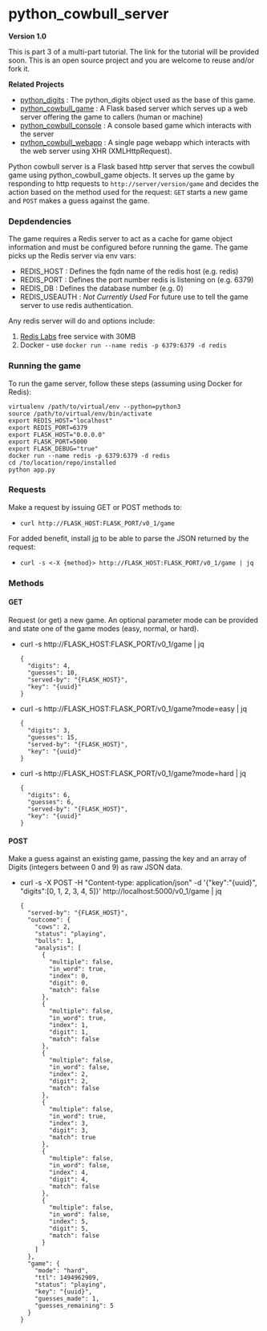 # python_cowbull_server

**Version 1.0**

This is part 3 of a multi-part tutorial. The link for the tutorial will be provided soon.
This is an open source project and you are welcome to reuse and/or fork it.

**Related Projects**
* [python_digits](https://github.com/dsandersAzure/python_digits) : The python_digits object
used as the base of this game.
* [python_cowbull_game](https://github.com/dsandersAzure/python_cowbull_game) : A Flask
based server which serves up a web server offering the game to callers (human or machine)
* [python_cowbull_console](https://github.com/dsandersAzure/python_cowbull_console) : A
console based game which interacts with the server
* [python_cowbull_webapp](https://github.com/dsandersAzure/python_cowbull_webapp) : A single
page webapp which interacts with the web server using XHR (XMLHttpRequest).

Python cowbull server is a Flask based http server that serves the
cowbull game using python_cowbull_game objects. It serves up the game
by responding to http requests to ``http://server/version/game`` and
decides the action based on the method used for the request: ``GET`` starts
a new game and ``POST`` makes a guess against the game.

### Depdendencies
The game requires a Redis server to act as a cache for game object information
and must be configured before running the game. The game picks up the Redis
server via env vars:

* REDIS_HOST : Defines the fqdn name of the redis host (e.g. redis)
* REDIS_PORT : Defines the port number redis is listening on (e.g. 6379)
* REDIS_DB : Defines the database number (e.g. 0)
* REDIS_USEAUTH : *Not Currently Used* For future use to tell the game 
server to use redis authentication.

Any redis server will do and options include:
1. [Redis Labs](https://redislabs.com/) free service with 30MB
2. Docker - use `docker run --name redis -p 6379:6379 -d redis`

### Running the game
To run the game server, follow these steps (assuming using Docker for Redis):
```
virtualenv /path/to/virtual/env --python=python3
source /path/to/virtual/env/bin/activate
export REDIS_HOST="localhost"
export REDIS_PORT=6379
export FLASK_HOST="0.0.0.0"
export FLASK_PORT=5000
export FLASK_DEBUG="true"
docker run --name redis -p 6379:6379 -d redis
cd /to/location/repo/installed
python app.py
```

### Requests
Make a request by issuing GET or POST methods to:
* `curl http://FLASK_HOST:FLASK_PORT/v0_1/game`

For added benefit, install [jq](https://stedolan.github.io/jq/) to be able 
to parse the JSON returned by the request:
* `curl -s <-X {method}> http://FLASK_HOST:FLASK_PORT/v0_1/game | jq`


### Methods
#### GET
Request (or get) a new game. An optional parameter mode
can be provided and state one of the game modes (easy, normal,
or hard).
* curl -s http://FLASK_HOST:FLASK_PORT/v0_1/game | jq
  ```
  {
    "digits": 4,
    "guesses": 10,
    "served-by": "{FLASK_HOST}",
    "key": "{uuid}"
  }
  ```
* curl -s http://FLASK_HOST:FLASK_PORT/v0_1/game?mode=easy | jq
  ```
  {
    "digits": 3,
    "guesses": 15,
    "served-by": "{FLASK_HOST}",
    "key": "{uuid}"
  }
  ```
* curl -s http://FLASK_HOST:FLASK_PORT/v0_1/game?mode=hard | jq
  ```
  {
    "digits": 6,
    "guesses": 6,
    "served-by": "{FLASK_HOST}",
    "key": "{uuid}"
  }
  ```

#### POST
Make a guess against an existing game, passing the key and
an array of Digits (integers between 0 and 9) as raw JSON data.

* curl -s -X POST -H "Content-type: application/json" -d '{"key":"{uuid}", "digits":[0, 1, 2, 3, 4, 5]}' http://localhost:5000/v0_1/game | jq
  ```
  {
    "served-by": "{FLASK_HOST}",
    "outcome": {
      "cows": 2,
      "status": "playing",
      "bulls": 1,
      "analysis": [
        {
          "multiple": false,
          "in_word": true,
          "index": 0,
          "digit": 0,
          "match": false
        },
        {
          "multiple": false,
          "in_word": true,
          "index": 1,
          "digit": 1,
          "match": false
        },
        {
          "multiple": false,
          "in_word": false,
          "index": 2,
          "digit": 2,
          "match": false
        },
        {
          "multiple": false,
          "in_word": true,
          "index": 3,
          "digit": 3,
          "match": true
        },
        {
          "multiple": false,
          "in_word": false,
          "index": 4,
          "digit": 4,
          "match": false
        },
        {
          "multiple": false,
          "in_word": false,
          "index": 5,
          "digit": 5,
          "match": false
        }
      ]
    },
    "game": {
      "mode": "hard",
      "ttl": 1494962909,
      "status": "playing",
      "key": "{uuid}",
      "guesses_made": 1,
      "guesses_remaining": 5
    }
  }
  ```